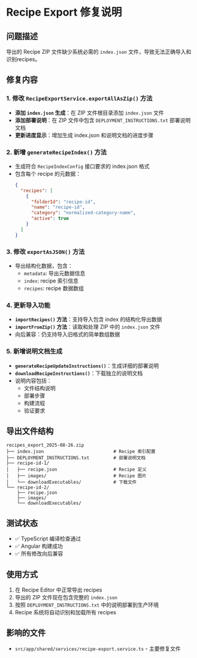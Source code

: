 # Recipe Export 修复说明

## 问题描述
导出的 Recipe ZIP 文件缺少系统必需的 `index.json` 文件，导致无法正确导入和识别recipes。

## 修复内容

### 1. 修改 `RecipeExportService.exportAllAsZip()` 方法
- **添加 `index.json` 生成**：在 ZIP 文件根目录添加 `index.json` 文件
- **添加部署说明**：在 ZIP 文件中包含 `DEPLOYMENT_INSTRUCTIONS.txt` 部署说明文档
- **更新进度显示**：增加生成 index.json 和说明文档的进度步骤

### 2. 新增 `generateRecipeIndex()` 方法
- 生成符合 `RecipeIndexConfig` 接口要求的 index.json 格式
- 包含每个 recipe 的元数据：
  ```json
  {
    "recipes": [
      {
        "folderId": "recipe-id",
        "name": "recipe-id", 
        "category": "normalized-category-name",
        "active": true
      }
    ]
  }
  ```

### 3. 修改 `exportAsJSON()` 方法
- 导出结构化数据，包含：
  - `metadata`: 导出元数据信息
  - `index`: recipe 索引信息
  - `recipes`: recipe 数据数组

### 4. 更新导入功能
- **`importRecipes()` 方法**：支持导入包含 index 的结构化导出数据
- **`importFromZip()` 方法**：读取和处理 ZIP 中的 `index.json` 文件
- 向后兼容：仍支持导入旧格式的简单数组数据

### 5. 新增说明文档生成
- **`generateRecipeUpdateInstructions()`**：生成详细的部署说明
- **`downloadRecipeInstructions()`**：下载独立的说明文档
- 说明内容包括：
  - 文件结构说明
  - 部署步骤
  - 构建流程
  - 验证要求

## 导出文件结构
```
recipes_export_2025-08-26.zip
├── index.json                          # Recipe 索引配置
├── DEPLOYMENT_INSTRUCTIONS.txt         # 部署说明文档
├── recipe-id-1/
│   ├── recipe.json                     # Recipe 定义
│   ├── images/                         # Recipe 图片
│   └── downloadExecutables/            # 下载文件
└── recipe-id-2/
    ├── recipe.json
    ├── images/
    └── downloadExecutables/
```

## 测试状态
- ✅ TypeScript 编译检查通过
- ✅ Angular 构建成功
- ✅ 所有修改向后兼容

## 使用方式
1. 在 Recipe Editor 中正常导出 recipes
2. 导出的 ZIP 文件现在包含完整的 `index.json`
3. 按照 `DEPLOYMENT_INSTRUCTIONS.txt` 中的说明部署到生产环境
4. Recipe 系统将自动识别和加载所有 recipes

## 影响的文件
- `src/app/shared/services/recipe-export.service.ts` - 主要修复文件